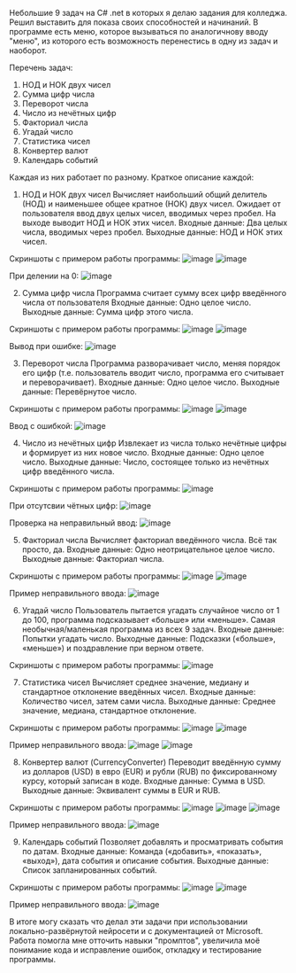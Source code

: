 Небольшие 9 задач на C# .net в которых я делаю задания для колледжа. Решил выставить для показа своих способностей и начинаний.
В программе есть меню, которое вызываться по аналогичнову вводу "меню", из которого есть возможность перенестись в одну из задач и наоборот.

Перечень задач:
1. НОД и НОК двух чисел
2. Сумма цифр числа
3. Переворот числа
4. Число из нечётных цифр
5. Факториал числа
6. Угадай число
7. Статистика чисел
8. Конвертер валют
9. Календарь событий
    
Каждая из них работает по разному. Краткое описание каждой:
1. НОД и НОК двух чисел
Вычисляет наибольший общий делитель (НОД) и наименьшее общее кратное (НОК) двух чисел. Ожидает от пользователя ввод двух целых чисел, вводимых через пробел. На выходе выводит НОД и НОК этих чисел.
Входные данные: Два целых числа, вводимых через пробел.
Выходные данные: НОД и НОК этих чисел.

Скриншоты с примером работы программы:
![image](https://github.com/user-attachments/assets/0ba62351-563b-43a4-86bb-cb2c59e06033)
![image](https://github.com/user-attachments/assets/a63de949-422c-4c92-822a-bba087053e60)


При делении на 0:
![image](https://github.com/user-attachments/assets/60857a00-a189-4290-8561-a36241416272)

2. Сумма цифр числа
Программа считает сумму всех цифр введённого числа от пользователя
Входные данные: Одно целое число.
Выходные данные: Сумма цифр этого числа.

Скриншоты с примером работы программы:
![image](https://github.com/user-attachments/assets/9d06e380-1cb4-4b95-9dde-d407b145f729)
![image](https://github.com/user-attachments/assets/9529b2b8-50da-4c1a-8b37-decb9c235f6d)


Вывод при ошибке:
![image](https://github.com/user-attachments/assets/09c8b657-255d-40e3-ab2a-60c270710790)

3. Переворот числа
Программа разворачивает число, меняя порядок его цифр (т.е. пользователь вводит число, программа его считывает и переворачивает).
Входные данные: Одно целое число.
Выходные данные: Перевёрнутое число.

Скриншоты с примером работы программы:
![image](https://github.com/user-attachments/assets/349d197e-9993-4ee8-afcb-936cd70a0109)
![image](https://github.com/user-attachments/assets/18f3670d-f83b-44f4-a54e-f791a4b8c599)


Ввод с ошибкой: 
![image](https://github.com/user-attachments/assets/8f75e5bd-8afe-478f-ab27-1f25cf693cef)

4. Число из нечётных цифр 
Извлекает из числа только нечётные цифры и формирует из них новое число.
Входные данные: Одно целое число.
Выходные данные: Число, состоящее только из нечётных цифр введённого числа.

Скриншоты с примером работы программы:
![image](https://github.com/user-attachments/assets/12345e69-6efe-474c-b785-27ddf909aace)


При отсутсвии чётных цифр:
![image](https://github.com/user-attachments/assets/a0c2f932-2e03-4f6e-8acf-57682d39eb32)


Проверка на неправильный ввод:
![image](https://github.com/user-attachments/assets/80b1a046-b9f1-4d14-89d0-578b737a0d81)


5. Факториал числа
Вычисляет факториал введённого числа. Всё так просто, да.
Входные данные: Одно неотрицательное целое число.
Выходные данные: Факториал числа.

Скриншоты с примером работы программы:
![image](https://github.com/user-attachments/assets/a4d6caf7-091f-4ce5-beab-115bef8aa60e)
![image](https://github.com/user-attachments/assets/8f309cde-dffe-4a27-82f8-d062a3e7af5d)


Пример неправильного ввода:
![image](https://github.com/user-attachments/assets/e38554e9-3b0a-487b-8326-a50ba9c040a9)

6. Угадай число
Пользователь пытается угадать случайное число от 1 до 100, программа подсказывает «больше» или «меньше». Самая необычная/маленькая программа из всех 9 задач.
Входные данные: Попытки угадать число.
Выходные данные: Подсказки («больше», «меньше») и поздравление при верном ответе.

Скриншоты с примером работы программы:
![image](https://github.com/user-attachments/assets/685f59c6-ba65-4f6e-9d79-6c2169ae8d67)

7. Статистика чисел
Вычисляет среднее значение, медиану и стандартное отклонение введённых чисел.
Входные данные: Количество чисел, затем сами числа.
Выходные данные: Среднее значение, медиана, стандартное отклонение.

Скриншоты с примером работы программы:
![image](https://github.com/user-attachments/assets/43da65f0-c0a6-468c-bbb1-da6571ffe1cf)
![image](https://github.com/user-attachments/assets/f4f1bc96-1c76-44c7-aa79-6056d25e4366)


Пример неправильного ввода:
![image](https://github.com/user-attachments/assets/9a035451-c4f5-4ce6-bb35-6b554234628c)
![image](https://github.com/user-attachments/assets/22f1f90c-7804-425f-9737-8727a9120ec2)

8. Конвертер валют (CurrencyConverter)
Переводит введённую сумму из долларов (USD) в евро (EUR) и рубли (RUB) по фиксированному курсу, который записан в коде.
Входные данные: Сумма в USD.
Выходные данные: Эквивалент суммы в EUR и RUB.

Скриншоты с примером работы программы:
![image](https://github.com/user-attachments/assets/e1e12219-7cb6-4ab6-b09a-f46312a01116)
![image](https://github.com/user-attachments/assets/a3fd180b-37b4-4263-8c0f-1ee87d19c2a1)
![image](https://github.com/user-attachments/assets/9418676f-346c-4403-916c-040609ebb185)


Пример неправильного ввода:
![image](https://github.com/user-attachments/assets/ccfe0c26-71b9-4147-8244-acc16c8fa056)

9. Календарь событий 
Позволяет добавлять и просматривать события по датам.
Входные данные: Команда («добавить», «показать», «выход»), дата события и описание события.
Выходные данные: Список запланированных событий.

Скриншоты с примером работы программы:
![image](https://github.com/user-attachments/assets/96ce2bc9-ebef-49a1-bd77-edae4cb8b92f)
![image](https://github.com/user-attachments/assets/958f3d7d-10d9-4486-a1c0-d3bfdd9211ea)


Пример неправильного ввода:
![image](https://github.com/user-attachments/assets/861a3656-c3fe-4a1d-982b-19e047bc11d0)

В итоге могу сказать что делал эти задачи при использовании локально-развёрнутой нейросети и с документацией от Microsoft. Работа помогла мне отточить навыки "промптов", увеличила моё понимание кода и исправление ошибок, откладку и тестирование программы.


